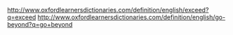 http://www.oxfordlearnersdictionaries.com/definition/english/exceed?q=exceed
http://www.oxfordlearnersdictionaries.com/definition/english/go-beyond?q=go+beyond
